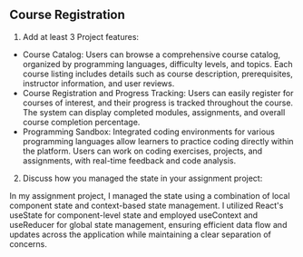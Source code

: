 ## Course Registration

1. Add at least 3 Project features:
- Course Catalog:
Users can browse a comprehensive course catalog, organized by programming languages, difficulty levels, and topics.
Each course listing includes details such as course description, prerequisites, instructor information, and user reviews.
- Course Registration and Progress Tracking:
Users can easily register for courses of interest, and their progress is tracked throughout the course.
The system can display completed modules, assignments, and overall course completion percentage.
- Programming Sandbox:
Integrated coding environments for various programming languages allow learners to practice coding directly within the platform.
Users can work on coding exercises, projects, and assignments, with real-time feedback and code analysis.

2. Discuss how you managed the state in your assignment project:
   
In my assignment project, I managed the state using a combination of local component state and context-based state management. I utilized React's useState for component-level state and employed useContext and useReducer for global state management, ensuring efficient data flow and updates across the application while maintaining a clear separation of concerns.
